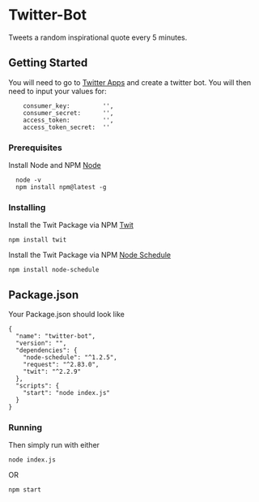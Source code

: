 # Twitter-Bot

Tweets a random inspirational quote every 5 minutes.

## Getting Started

You will need to go to [Twitter Apps](http://www.apps.twitter.com) and create a twitter bot. You will then need to input your values for:

```
    consumer_key:         '',
    consumer_secret:      '',
    access_token:         '',
    access_token_secret:  ''
```


### Prerequisites

Install Node and NPM [Node](https://docs.npmjs.com/getting-started/installing-node)

```
  node -v
  npm install npm@latest -g
```

### Installing

Install the Twit Package via NPM [Twit](https://www.npmjs.com/package/twit)

```
npm install twit
```

Install the Twit Package via NPM [Node Schedule](https://www.npmjs.com/package/node-schedule)

```
npm install node-schedule
```

## Package.json 

Your Package.json should look like

```
{
  "name": "twitter-bot",
  "version": "",
  "dependencies": {
    "node-schedule": "^1.2.5",
    "request": "^2.83.0",
    "twit": "^2.2.9"
  },
  "scripts": {
    "start": "node index.js"
  }
}
```

### Running

Then simply run with either

```
node index.js
```
OR

```
npm start
```
